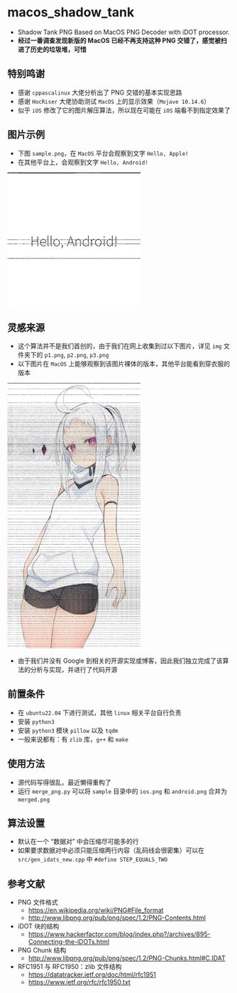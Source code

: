 # macos_shadow_tank
- Shadow Tank PNG Based on MacOS PNG Decoder with iDOT processor.
- **经过一番调查发现新版的 MacOS 已经不再支持这种 PNG 交错了，感觉被扫进了历史的垃圾堆，可惜**



## 特别鸣谢

- 感谢 `cppascalinux` 大佬分析出了 PNG 交错的基本实现思路
- 感谢 `HocRiser` 大佬协助测试 `MacOS` 上的显示效果（`Mojave 10.14.6`）
- 似乎 `iOS` 修改了它的图片解压算法，所以现在可能在 `iOS` 端看不到指定效果了



## 图片示例

- 下图 `sample.png`，在 `MacOS` 平台会观察到文字 `Hello, Apple!`
- 在其他平台上，会观察到文字 `Hello, Android!`

![](./img/sample.png)



## 灵感来源

- 这个算法并不是我们首创的，由于我们在网上收集到过以下图片，详见 `img` 文件夹下的 `p1.png`,  `p2.png`,  `p3.png`
- 以下图片在 `MacOS` 上能够观察到该图片裸体的版本，其他平台能看到穿衣服的版本

<img src="./img/p1.png" style="width: 300px">

- 由于我们并没有 Google 到相关的开源实现或博客，因此我们独立完成了该算法的分析与实现，并进行了代码开源



## 前置条件

- 在 `ubuntu22.04` 下进行测试，其他 `linux` 相关平台自行负责
- 安装 `python3` 
- 安装 `python3` 模块 `pillow` 以及 `tqdm`
- 一般来说都有：有 `zlib` 库，`g++` 和 `make`



## 使用方法

- 源代码写得很乱，最近懒得重构了
- 运行 `merge_png.py` 可以将 `sample` 目录中的 `ios.png` 和 `android.png` 合并为 `merged.png`



## 算法设置

- 默认在一个 “数据对” 中会压缩尽可能多的行
- 如果要求数据对中必须只能压缩两行内容（乱码线会很密集）可以在 `src/gen_idats_new.cpp` 中 `#define STEP_EQUALS_TWO`



## 参考文献

- PNG 文件格式
  - https://en.wikipedia.org/wiki/PNG#File_format
  - http://www.libpng.org/pub/png/spec/1.2/PNG-Contents.html
- iDOT 块的结构
  - https://www.hackerfactor.com/blog/index.php?/archives/895-Connecting-the-iDOTs.html
- PNG Chunk 结构
  - http://www.libpng.org/pub/png/spec/1.2/PNG-Chunks.html#C.IDAT
- RFC1951 与 RFC1950：zlib 文件结构
  - https://datatracker.ietf.org/doc/html/rfc1951
  - https://www.ietf.org/rfc/rfc1950.txt

